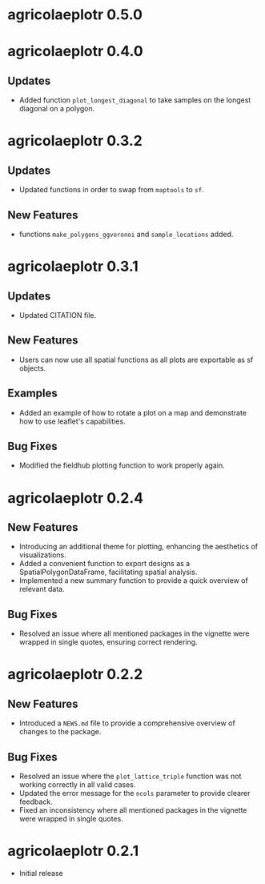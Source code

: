 # agricolaeplotr 0.5.0

# agricolaeplotr 0.4.0

## Updates

* Added function `plot_longest_diagonal` to take samples on the longest diagonal on a polygon.

# agricolaeplotr 0.3.2

## Updates

* Updated functions in order to swap from `maptools` to `sf`.

## New Features

* functions `make_polygons_ggvoronoi` and `sample_locations` added.

# agricolaeplotr 0.3.1

## Updates

* Updated CITATION file.

## New Features

* Users can now use all spatial functions as all plots are exportable as sf objects.

## Examples

* Added an example of how to rotate a plot on a map and demonstrate how to use leaflet's capabilities.

## Bug Fixes

* Modified the fieldhub plotting function to work properly again.

# agricolaeplotr 0.2.4

## New Features

* Introducing an additional theme for plotting, enhancing the aesthetics of visualizations.
* Added a convenient function to export designs as a SpatialPolygonDataFrame, facilitating spatial analysis.
* Implemented a new summary function to provide a quick overview of relevant data.

## Bug Fixes

* Resolved an issue where all mentioned packages in the vignette were wrapped in single quotes, ensuring correct rendering.

# agricolaeplotr 0.2.2

## New Features

* Introduced a `NEWS.md` file to provide a comprehensive overview of changes to the package.

## Bug Fixes

* Resolved an issue where the `plot_lattice_triple` function was not working correctly in all valid cases.
* Updated the error message for the `ncols` parameter to provide clearer feedback.
* Fixed an inconsistency where all mentioned packages in the vignette were wrapped in single quotes.

# agricolaeplotr 0.2.1

* Initial release
